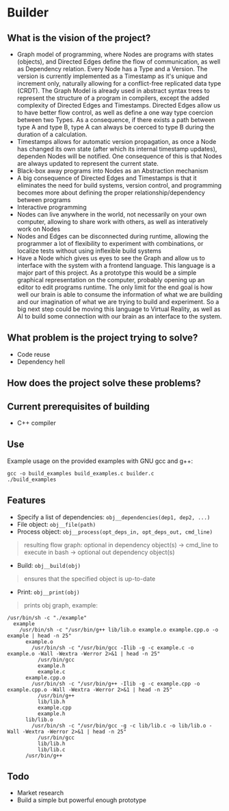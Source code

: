 # Builder

## What is the vision of the project?
* Graph model of programming, where Nodes are programs with states (objects), and Directed Edges define the flow of communication, as well as Dependency relation. Every Node has a Type and a Version. The version is currently implemented as a Timestamp as it's unique and increment only, naturally allowing for a conflict-free replicated data type (CRDT). The Graph Model is already used in abstract syntax trees to represent the structure of a program in compilers, except the added complexity of Directed Edges and Timestamps. Directed Edges allow us to have better flow control, as well as define a one way type coercion between two Types. As a consequence, if there exists a path between type A and type B, type A can always be coerced to type B during the duration of a calculation.
* Timestamps allows for automatic version propagation, as once a Node has changed its own state (after which its internal timestamp updates), dependen Nodes will be notified. One consequence of this is that Nodes are always updated to represent the current state.
* Black-box away programs into Nodes as an Abstraction mechanism
* A big consequence of Directed Edges and Timestamps is that it eliminates the need for build systems, version control, and programming becomes more about defining the proper relationship/dependency between programs
* Interactive programming 
* Nodes can live anywhere in the world, not necessarily on your own computer, allowing to share work with others, as well as interatively work on Nodes
* Nodes and Edges can be disconnected during runtime, allowing the programmer a lot of flexibility to experiment with combinations, or localize tests without using inflexible build systems
* Have a Node which gives us eyes to see the Graph and allow us to interface with the system with a frontend language. This language is a major part of this project. As a prototype this would be a simple graphical representation on the computer, probably opening up an editor to edit programs runtime. The only limit for the end goal is how well our brain is able to consume the information of what we are building and our imagination of what we are trying to build and experiment. So a big next step could be moving this language to Virtual Reality, as well as AI to build some connection with our brain as an interface to the system.

## What problem is the project trying to solve?
* Code reuse
* Dependency hell

## How does the project solve these problems?

## Current prerequisites of building
* C++ compiler

## Use
Example usage on the provided examples with GNU gcc and g++:

```
gcc -o build_examples build_examples.c builder.c
./build_examples
```

## Features
* Specify a list of dependencies: `obj__dependencies(dep1, dep2, ...)`
* File object: `obj__file(path)`
* Process object: `obj__process(opt_deps_in, opt_deps_out, cmd_line)`
> resulting flow graph: optional in dependency object(s) -> cmd_line to execute in bash -> optional out dependency object(s)
* Build: `obj__build(obj)`
> ensures that the specified object is up-to-date
* Print: `obj__print(obj)`
> prints obj graph, example:
```
/usr/bin/sh -c "./example"
  example
    /usr/bin/sh -c "/usr/bin/g++ lib/lib.o example.o example.cpp.o -o example | head -n 25"
      example.o
        /usr/bin/sh -c "/usr/bin/gcc -Ilib -g -c example.c -o example.o -Wall -Wextra -Werror 2>&1 | head -n 25"
          /usr/bin/gcc
          example.h
          example.c
      example.cpp.o
        /usr/bin/sh -c "/usr/bin/g++ -Ilib -g -c example.cpp -o example.cpp.o -Wall -Wextra -Werror 2>&1 | head -n 25"
          /usr/bin/g++
          lib/lib.h
          example.cpp
          example.h
      lib/lib.o
        /usr/bin/sh -c "/usr/bin/gcc -g -c lib/lib.c -o lib/lib.o -Wall -Wextra -Werror 2>&1 | head -n 25"
          /usr/bin/gcc
          lib/lib.h
          lib/lib.c
      /usr/bin/g++
```

## Todo
* Market research
* Build a simple but powerful enough prototype

